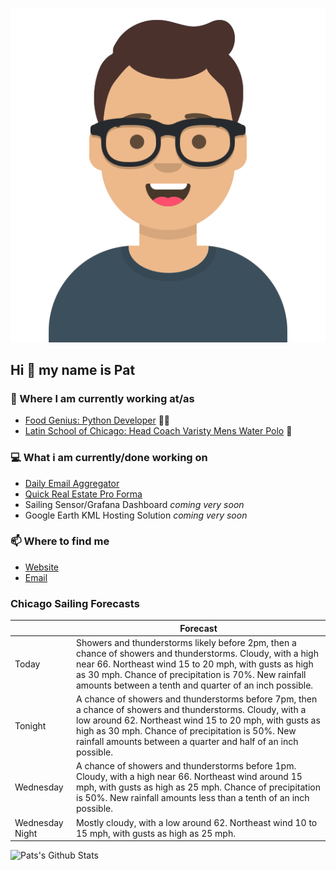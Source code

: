 [![Social banner for p-j-falconer](https://raw.githubusercontent.com/P-J-FALCONER/P-J-FALCONER/master/assets/avataaars.svg)](https://patfalconer.com/)
## Hi :wave: my name is Pat

### 💼 Where I am currently working at/as
- [Food Genius: Python Developer](https://getfoodgenius.com/) 🍔🐍
- [Latin School of Chicago: Head Coach Varisty Mens Water Polo](https://www.latinschool.org/) 🤽


### 💻 What i am currently/done working on
 - [Daily Email Aggregator](https://github.com/P-J-FALCONER/dott_daily_mail)
 - [Quick Real Estate Pro Forma](https://github.com/P-J-FALCONER/henry)
 - Sailing Sensor/Grafana Dashboard *coming very soon*
 - Google Earth KML Hosting Solution *coming very soon*

### 📫 Where to find me
 - [Website](https://patfalconer.com/)
 - [Email](mailto:patrick.j.falconer@gmail.com)


### Chicago Sailing Forecasts
|   | Forecast  |
|---|---|
| Today | Showers and thunderstorms likely before 2pm, then a chance of showers and thunderstorms. Cloudy, with a high near 66. Northeast wind 15 to 20 mph, with gusts as high as 30 mph. Chance of precipitation is 70%. New rainfall amounts between a tenth and quarter of an inch possible. |
| Tonight | A chance of showers and thunderstorms before 7pm, then a chance of showers and thunderstorms. Cloudy, with a low around 62. Northeast wind 15 to 20 mph, with gusts as high as 30 mph. Chance of precipitation is 50%. New rainfall amounts between a quarter and half of an inch possible. |
| Wednesday | A chance of showers and thunderstorms before 1pm. Cloudy, with a high near 66. Northeast wind around 15 mph, with gusts as high as 25 mph. Chance of precipitation is 50%. New rainfall amounts less than a tenth of an inch possible. |
| Wednesday Night | Mostly cloudy, with a low around 62. Northeast wind 10 to 15 mph, with gusts as high as 25 mph. |

![Pats's Github Stats](https://github-readme-stats.vercel.app/api?username=p-j-falconer&show_icons=true&theme=radical)
